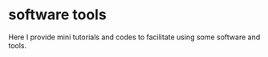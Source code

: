 # software tools
Here I provide mini tutorials and codes to facilitate using some software and tools.
